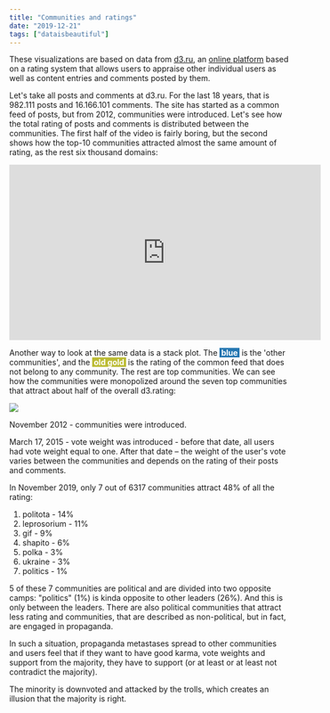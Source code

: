 ```yaml
---
title: "Communities and ratings"
date: "2019-12-21"
tags: ["dataisbeautiful"]
---
```


These visualizations are based on data from [d3.ru](https://d3.ru), an [online platform](https://en.wikipedia.org/wiki/D3.ru) based on a rating system that allows users to appraise other individual users as well as content entries and comments posted by them.

Let's take all posts and comments at d3.ru. For the last 18 years, that is 982.111 posts and 16.166.101 comments. The site has started as a common feed of posts, but from 2012, communities were introduced. Let's see how the total rating of posts and comments is distributed between the communities. The first half of the video is fairly boring, but the second shows how the top-10 communities attracted almost the same amount of rating, as the rest six thousand domains:

<p>
<iframe width="560" height="315" src="https://www.youtube.com/embed/hHWI8Wr2h6w?start=131" frameborder="0" allow="accelerometer; autoplay; encrypted-media; gyroscope; picture-in-picture" allowfullscreen></iframe>
</p>

Another way to look at the same data is a stack plot. The <span style="background-color:#2678B2;color:white;padding:0 3px 0 3px;font-weight:bold;">blue</span> is the 'other communities', and the <span style="background-color:#BCBC35;color:white;padding:0 3px 0 3px;font-weight:bold;">old gold</span> is the rating of the common feed that does not belong to any community. The rest are top communities. We can see how the communities were monopolized around the seven top communities that attract about half of the overall d3.rating:

<img src="ratings.png" class="img-fluid" />

November 2012 - communities were introduced.

March 17, 2015 - vote weight was introduced - before that date, all users had vote weight equal to one. After that date – the weight of the user's vote varies between the communities and depends on the rating of their posts and comments.

In November 2019, only 7 out of 6317 communities attract 48% of all the rating:

1. politota - 14%
2. leprosorium - 11%
3. gif - 9%
4. shapito - 6%
5. polka - 3%
6. ukraine - 3%
7. politics - 1%

5 of these 7 communities are political and are divided into two opposite camps: "politics" (1%) is kinda opposite to other leaders (26%). And this is only between the leaders. There are also political communities that attract less rating and communities, that are described as non-political, but in fact, are engaged in propaganda.

In such a situation, propaganda metastases spread to other communities and users feel that if they want to have good karma, vote weights and support from the majority, they have to support (or at least or at least not contradict the majority).

The minority is downvoted and attacked by the trolls, which creates an illusion that the majority is right.

